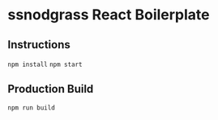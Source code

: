 # ssnodgrass React Boilerplate

## Instructions
`npm install`
`npm start`

## Production Build
`npm run build`